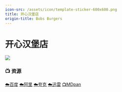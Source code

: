 ```yaml
---
icon-src: /assets/icon/template-sticker-600x600.png
title: 开心汉堡店
origin-title: Bobs Burgers
---
```

# 开心汉堡店

![](/assets/image/bobsburgers.jpg)

### 📺 资源 <Badge type="tip" text="小寒压制" /> <Badge type="tip" text="擦枪字幕组" /> <Badge type="warning" text="漫迪字幕组" />

[☁️百度](https://pan.baidu.com/s/1Q7nFut58O1s2RMG--MW7HA?pwd=xcrc) [☁️阿里](https://www.alipan.com/s/Dp8yLSPHddT) [☁️夸克](https://pan.quark.cn/s/64f06543b85e) [☁️迅雷](https://pan.xunlei.com/s/VO8W0lgjCmHMz6_PesOZbKuLA1?pwd=t4dn#) [📺MDpan](https://pan.mdsub.top/%E5%BC%80%E5%BF%83%E6%B1%89%E5%A0%A1%E5%BA%97)
